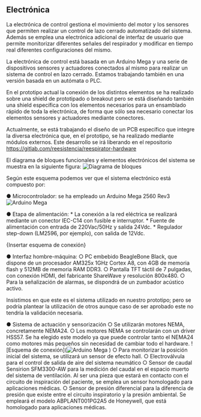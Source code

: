 ## Electrónica
La electrónica de control gestiona el movimiento del motor y los sensores que permiten realizar un control de lazo cerrado automatizado del sistema. Además se emplea una electrónica adicional de interfaz de usuario que permite monitorizar diferentes señales del respirador y modificar en tiempo real diferentes configuraciones del mismo.

La electrónica de control está basada en un Arduino Mega y una serie de dispositivos sensores y actuadores conectados al mismo para realizar un sistema de control en lazo cerrado. Estamos trabajando también en una versión basada en un autómata o PLC.

En el prototipo actual la conexión de los distintos elementos se ha realizado sobre una shield de prototipado o breakout pero se está diseñando también una shield específica con los elementos necesarios para un ensamblado rápido de toda la electrónica, de forma que sólo sea necesario conectar los elementos sensores y actuadores mediante conectores.

Actualmente, se está trabajando el diseño de un PCB específico que integre la diversa electrónica que, en el prototipo, se ha realizado mediante módulos externos. Este desarrollo se irá liberando en el repositorio https://gitlab.com/reesistencia/reespirator-hardware

El diagrama de bloques funcionales y elementos electrónicos del sistema se muestra en la siguiente figura:
![Diagrama de bloques](https://gitlab.com/reesistencia/reespirator-doc/-/raw/master/images/diagrama-de-bloques.jpg "Diagrama de bloques")

Según este esquema podemos ver que el sistema electrónico está compuesto por:

● Microcontrolador: se ha empleado un Arduino Mega 2560 Rev3
![Arduino Mega](https://gitlab.com/reesistencia/reespirator-doc/-/raw/master/images/Arduino-mega.jpg "Arduino Mega")

● Etapa de alimentación:
	* La conexión a la red eléctrica se realizará mediante un conector IEC-C14 con fusible e interruptor.
	* Fuente de alimentación con entrada de 220Vac/50Hz y salida 24Vdc.
	* Regulador step-down (LM2596, por ejemplo), con salida de 12Vdc.

{Insertar esquema de conexión}


● Interfaz hombre-máquina:
	○ PC embebido BeagleBone Black, que dispone de un procesador AM325x 1GHz Cortex A8, con 4GB de memoria flash y 512MB de memoria RAM DDR3.
	○ Pantalla TFT táctil de 7 pulgadas, con conexión HDMI, del fabricante ShareWave y resolución 800x480.
	○ Para la señalización de alarmas, se dispondrá de un zumbador acústico activo.

Insistimos en que este es el sistema utilizado en nuestro prototipo; pero se podría plantear la utilización de otros aunque caso de ser aprobado este no tendría la validación necesaria.

● Sistema de actuación y sensorización
	○ Se utilizarán motores NEMA, concretamente NEMA24.
	○ Los motores NEMA se controlarán con un driver HSS57. Se ha elegido este modelo ya que puede controlar tanto el NEMA24 como motores más pequeños sin necesidad de cambiar todo el hardware.
	![Esquema de conexión](![Arduino Mega](https://gitlab.com/reesistencia/reespirator-doc/-/raw/master/images/motor-driver.png "Esquema de conexión del driver y el motor paso a paso")
)
	○ Para monitorizar la posición inicial del sistema, se utilizará un sensor de efecto hall.
	○ Electroválvula para el control de salida de aire del sistema neumático ○ Sensor de caudal Sensirion SFM3300-AW para la medición del caudal en el espacio muerto del sistema de ventilación. Al ser una pieza que estará en contacto con el circuito de inspiración del paciente, se emplea un sensor homologado para aplicaciones médicas.
	○ Sensor de presión diferencial para la diferencia de presión que existe entre el circuito inspiratorio y la presión ambiental. Se empleará el modelo ABPLANT001PG2A5 de Honeywell, que está homologado para aplicaciones
médicas.